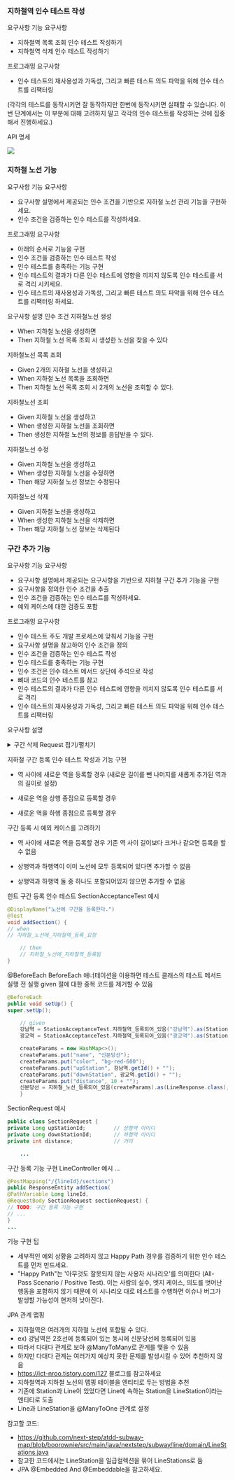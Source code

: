 ### 지하철역 인수 테스트 작성
요구사항
기능 요구사항
- 지하철역 목록 조회 인수 테스트 작성하기
- 지하철역 삭제 인수 테스트 작성하기

프로그래밍 요구사항
- 인수 테스트의 재사용성과 가독성, 그리고 빠른 테스트 의도 파악을 위해 인수 테스트를 리팩터링

(각각의 테스트를 동작시키면 잘 동작하지만 한번에 동작시키면 실패할 수 있습니다.
이번 단계에서는 이 부분에 대해 고려하지 말고 각각의 인수 테스트를 작성하는 것에 집중해서 진행하세요.)

API 명세

![](./images/8594f161d5be4a869d7397bcdf56d645.png)


### 지하철 노선 기능

요구사항
기능 요구사항
- 요구사항 설명에서 제공되는 인수 조건을 기반으로 지하철 노선 관리 기능을 구현하세요.
- 인수 조건을 검증하는 인수 테스트를 작성하세요.

프로그래밍 요구사항
- 아래의 순서로 기능을 구현
- 인수 조건을 검증하는 인수 테스트 작성
- 인수 테스트를 충족하는 기능 구현
- 인수 테스트의 결과가 다른 인수 테스트에 영향을 끼치지 않도록 인수 테스트를 서로 격리 시키세요.
- 인수 테스트의 재사용성과 가독성, 그리고 빠른 테스트 의도 파악을 위해 인수 테스트를 리팩터링 하세요.

요구사항 설명
인수 조건
지하철노선 생성
- When 지하철 노선을 생성하면
- Then 지하철 노선 목록 조회 시 생성한 노선을 찾을 수 있다

지하철노선 목록 조회
- Given 2개의 지하철 노선을 생성하고
- When 지하철 노선 목록을 조회하면
- Then 지하철 노선 목록 조회 시 2개의 노선을 조회할 수 있다.

지하철노선 조회
- Given 지하철 노선을 생성하고
- When 생성한 지하철 노선을 조회하면
- Then 생성한 지하철 노선의 정보를 응답받을 수 있다.

지하철노선 수정
- Given 지하철 노선을 생성하고
- When 생성한 지하철 노선을 수정하면
- Then 해당 지하철 노선 정보는 수정된다

지하철노선 삭제
- Given 지하철 노선을 생성하고
- When 생성한 지하철 노선을 삭제하면
- Then 해당 지하철 노선 정보는 삭제된다


### 구간 추가 기능
요구사항
기능 요구사항
- 요구사항 설명에서 제공되는 요구사항을 기반으로 지하철 구간 추가 기능을 구현
- 요구사항을 정의한 인수 조건을 추출
- 인수 조건을 검증하는 인수 테스트를 작성하세요.
- 예외 케이스에 대한 검증도 포함

프로그래밍 요구사항
- 인수 테스트 주도 개발 프로세스에 맞춰서 기능을 구현
- 요구사항 설명을 참고하여 인수 조건을 정의
- 인수 조건을 검증하는 인수 테스트 작성
- 인수 테스트를 충족하는 기능 구현
- 인수 조건은 인수 테스트 메서드 상단에 주석으로 작성
- 뼈대 코드의 인수 테스트를 참고
- 인수 테스트의 결과가 다른 인수 테스트에 영향을 끼치지 않도록 인수 테스트를 서로 격리
- 인수 테스트의 재사용성과 가독성, 그리고 빠른 테스트 의도 파악을 위해 인수 테스트를 리팩터링


요구사항 설명

<details>
<summary>구간 삭제 Request 접기/펼치기</summary>

지하철 구간 삭제 request

```http
POST /lines/1/sections HTTP/1.1
accept: */*
content-type: application/json; charset=UTF-8
host: localhost:52165

{
    "downStationId": "4",
    "upStationId": "2",
    "distance": 10
}
```

</details>

지하철 구간 등록 인수 테스트 작성과 기능 구현
- 역 사이에 새로운 역을 등록할 경우
  (새로운 길이를 뺀 나머지를 새롭게 추가된 역과의 길이로 설정)

- 새로운 역을 상행 종점으로 등록할 경우

- 새로운 역을 하행 종점으로 등록할 경우

구간 등록 시 예외 케이스를 고려하기
- 역 사이에 새로운 역을 등록할 경우 기존 역 사이 길이보다 크거나 같으면 등록을 할 수 없음

- 상행역과 하행역이 이미 노선에 모두 등록되어 있다면 추가할 수 없음

- 상행역과 하행역 둘 중 하나도 포함되어있지 않으면 추가할 수 없음

힌트
구간 등록 인수 테스트
SectionAcceptanceTest 예시
```java
@DisplayName("노선에 구간을 등록한다.")
@Test
void addSection() {
// when
// 지하철_노선에_지하철역_등록_요청

    // then
    // 지하철_노선에_지하철역_등록됨
}
```

@BeforeEach
BeforeEach 애너테이션을 이용하면 테스트 클래스의 테스트 메서드 실행 전 실행
given 절에 대한 중복 코드를 제거할 수 있음
```java
@BeforeEach
public void setUp() {
super.setUp();

    // given
    강남역 = StationAcceptanceTest.지하철역_등록되어_있음("강남역").as(StationResponse.class);
    광교역 = StationAcceptanceTest.지하철역_등록되어_있음("광교역").as(StationResponse.class);

    createParams = new HashMap<>();
    createParams.put("name", "신분당선");
    createParams.put("color", "bg-red-600");
    createParams.put("upStation", 강남역.getId() + "");
    createParams.put("downStation", 광교역.getId() + "");
    createParams.put("distance", 10 + "");
    신분당선 = 지하철_노선_등록되어_있음(createParams).as(LineResponse.class);
    }
```

SectionRequest 예시
```java
public class SectionRequest {
private Long upStationId;         // 상행역 아이디
private Long downStationId;       // 하행역 아이디
private int distance;             // 거리

    ...
```

구간 등록 기능 구현
LineController 예시
...
```java
@PostMapping("/{lineId}/sections")
public ResponseEntity addSection(
@PathVariable Long lineId,
@RequestBody SectionRequest sectionRequest) {
// TODO: 구간 등록 기능 구현
// ...
}
...
```

기능 구현 팁
- 세부적인 예외 상황을 고려하지 않고 Happy Path 경우를 검증하기 위한 인수 테스트를 먼저 만드세요.
- "Happy Path"는 '아무것도 잘못되지 않는 사용자 시나리오'를 의미한다 (All-Pass Scenario / Positive Test). 이는 사람의 실수, 엣지 케이스, 의도를 벗어난 행동을 포함하지 않기 때문에 이 시나리오 대로 테스트를 수행하면 이슈나 버그가 발생할 가능성이 현저히 낮아진다.

JPA 관계 맵핑
- 지하철역은 여러개의 지하철 노선에 포함될 수 있다.
- ex) 강남역은 2호선에 등록되어 있는 동시에 신분당선에 등록되어 있음
- 따라서 다대다 관계로 보아 @ManyToMany로 관계를 맺을 수 있음
- 하지만 다대다 관계는 여러가지 예상치 못한 문제를 발생시킬 수 있어 추천하지 않음
- https://ict-nroo.tistory.com/127 블로그를 참고하세요
- 지하철역과 지하철 노선의 맵핑 테이블을 엔티티로 두는 방법을 추천
- 기존에 Station과 Line이 있었다면 Line에 속하는 Station을 LineStation이라는 엔티티로 도출
- Line과 LineStation을 @ManyToOne 관계로 설정

참고할 코드:
- https://github.com/next-step/atdd-subway-map/blob/boorownie/src/main/java/nextstep/subway/line/domain/LineStations.java
- 참고한 코드에서는 LineStation을 일급컬렉션을 묶어 LineStations로 둠
- JPA @Embedded And @Embeddable을 참고하세요.